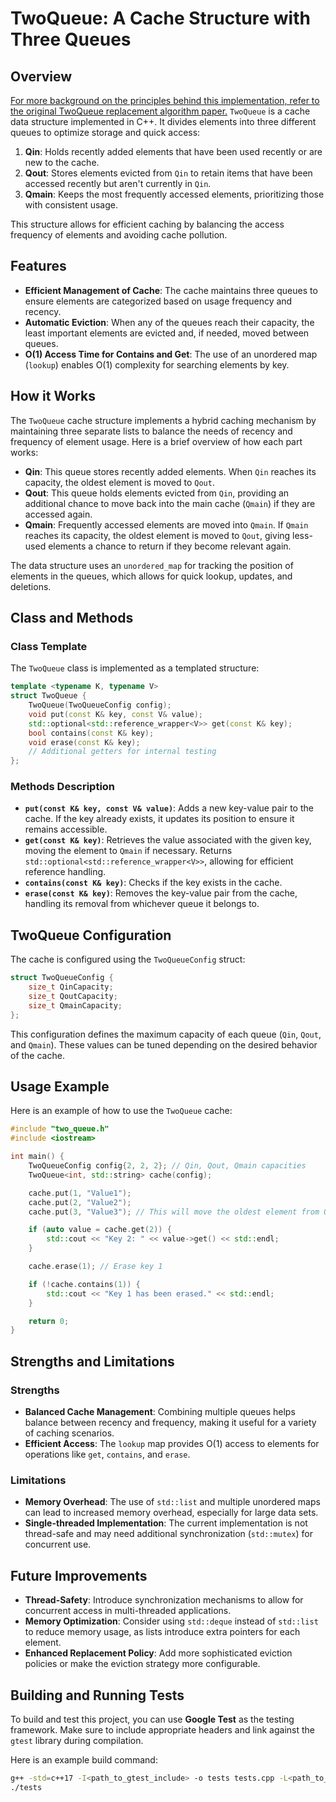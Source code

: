 # **TwoQueue: A Cache Structure with Three Queues**

## **Overview**
[For more background on the principles behind this implementation, refer to the original TwoQueue replacement algorithm paper.](https://www.vldb.org/conf/1994/P439.PDF)
`TwoQueue` is a cache data structure implemented in C++. It divides elements into three different queues to optimize storage and quick access:

1. **Qin**: Holds recently added elements that have been used recently or are new to the cache.
2. **Qout**: Stores elements evicted from `Qin` to retain items that have been accessed recently but aren't currently in `Qin`.
3. **Qmain**: Keeps the most frequently accessed elements, prioritizing those with consistent usage.

This structure allows for efficient caching by balancing the access frequency of elements and avoiding cache pollution.

## **Features**
- **Efficient Management of Cache**: The cache maintains three queues to ensure elements are categorized based on usage frequency and recency.
- **Automatic Eviction**: When any of the queues reach their capacity, the least important elements are evicted and, if needed, moved between queues.
- **O(1) Access Time for Contains and Get**: The use of an unordered map (`lookup`) enables O(1) complexity for searching elements by key.

## **How it Works**
The `TwoQueue` cache structure implements a hybrid caching mechanism by maintaining three separate lists to balance the needs of recency and frequency of element usage. Here is a brief overview of how each part works:

- **Qin**: This queue stores recently added elements. When `Qin` reaches its capacity, the oldest element is moved to `Qout`.
- **Qout**: This queue holds elements evicted from `Qin`, providing an additional chance to move back into the main cache (`Qmain`) if they are accessed again.
- **Qmain**: Frequently accessed elements are moved into `Qmain`. If `Qmain` reaches its capacity, the oldest element is moved to `Qout`, giving less-used elements a chance to return if they become relevant again.

The data structure uses an `unordered_map` for tracking the position of elements in the queues, which allows for quick lookup, updates, and deletions.

## **Class and Methods**
### **Class Template**
The `TwoQueue` class is implemented as a templated structure:
```cpp
template <typename K, typename V>
struct TwoQueue {
    TwoQueue(TwoQueueConfig config);
    void put(const K& key, const V& value);
    std::optional<std::reference_wrapper<V>> get(const K& key);
    bool contains(const K& key);
    void erase(const K& key);
    // Additional getters for internal testing
};
```
### **Methods Description**
- **`put(const K& key, const V& value)`**: Adds a new key-value pair to the cache. If the key already exists, it updates its position to ensure it remains accessible.
- **`get(const K& key)`**: Retrieves the value associated with the given key, moving the element to `Qmain` if necessary. Returns `std::optional<std::reference_wrapper<V>>`, allowing for efficient reference handling.
- **`contains(const K& key)`**: Checks if the key exists in the cache.
- **`erase(const K& key)`**: Removes the key-value pair from the cache, handling its removal from whichever queue it belongs to.

## **TwoQueue Configuration**
The cache is configured using the `TwoQueueConfig` struct:
```cpp
struct TwoQueueConfig {
    size_t QinCapacity;
    size_t QoutCapacity;
    size_t QmainCapacity;
};
```
This configuration defines the maximum capacity of each queue (`Qin`, `Qout`, and `Qmain`). These values can be tuned depending on the desired behavior of the cache.

## **Usage Example**
Here is an example of how to use the `TwoQueue` cache:

```cpp
#include "two_queue.h"
#include <iostream>

int main() {
    TwoQueueConfig config{2, 2, 2}; // Qin, Qout, Qmain capacities
    TwoQueue<int, std::string> cache(config);

    cache.put(1, "Value1");
    cache.put(2, "Value2");
    cache.put(3, "Value3"); // This will move the oldest element from Qin to Qout

    if (auto value = cache.get(2)) {
        std::cout << "Key 2: " << value->get() << std::endl;
    }

    cache.erase(1); // Erase key 1

    if (!cache.contains(1)) {
        std::cout << "Key 1 has been erased." << std::endl;
    }

    return 0;
}
```

## **Strengths and Limitations**
### **Strengths**
- **Balanced Cache Management**: Combining multiple queues helps balance between recency and frequency, making it useful for a variety of caching scenarios.
- **Efficient Access**: The `lookup` map provides O(1) access to elements for operations like `get`, `contains`, and `erase`.

### **Limitations**
- **Memory Overhead**: The use of `std::list` and multiple unordered maps can lead to increased memory overhead, especially for large data sets.
- **Single-threaded Implementation**: The current implementation is not thread-safe and may need additional synchronization (`std::mutex`) for concurrent use.

## **Future Improvements**
- **Thread-Safety**: Introduce synchronization mechanisms to allow for concurrent access in multi-threaded applications.
- **Memory Optimization**: Consider using `std::deque` instead of `std::list` to reduce memory usage, as lists introduce extra pointers for each element.
- **Enhanced Replacement Policy**: Add more sophisticated eviction policies or make the eviction strategy more configurable.

## **Building and Running Tests**
To build and test this project, you can use **Google Test** as the testing framework. Make sure to include appropriate headers and link against the `gtest` library during compilation.

Here is an example build command:
```bash
g++ -std=c++17 -I<path_to_gtest_include> -o tests tests.cpp -L<path_to_gtest_lib> -lgtest -lgtest_main -pthread
./tests
```

